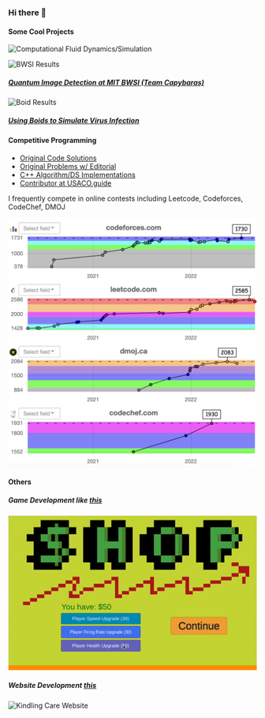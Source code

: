 ### Hi there 👋

#### Some Cool Projects

![Computational Fluid Dynamics/Simulation](https://github.com/timothygao8710/fluid-simulation)

![BWSI Results](https://github.com/timothygao8710/Capybaras-Capstone-Project/blob/main/BWSIResults.gif)
##### [Quantum Image Detection at MIT BWSI (Team Capybaras)](https://github.com/timothygao8710/Capybaras-Capstone-Project/blob/main/Paper.pdf)

![Boid Results](https://github.com/timothygao8710/timothygao8710/blob/main/BoidsResults.gif)
##### [Using Boids to Simulate Virus Infection](https://github.com/timothygao8710/Using-Boids-to-Simulate-Virus-Infection/tree/main/Assets)

#### Competitive Programming
- [Original Code Solutions](https://github.com/timothygao8710/Competitive-Programming)
- [Original Problems w/ Editorial](https://github.com/timothygao8710/Problem-Setting)
- [C++ Algorithm/DS Implementations](https://github.com/timothygao8710/Competitive-Programming/tree/main/Algorithm%26DS%20Implementations)
- [Contributor at USACO.guide](https://github.com/cpinitiative/usaco-guide)

I frequently compete in online contests including Leetcode, Codeforces, CodeChef, DMOJ

<img src="https://github.com/timothygao8710/timothygao8710/blob/main/Screen%20Shot%202022-11-07%20at%2011.40.05%20PM.png" width="560">

#### Others

##### Game Development like [this](https://council-of-watersheep.itch.io/coronacarnage)

![Game](https://github.com/timothygao8710/timothygao8710/blob/main/gameresult.gif)

##### Website Development [this](http://kindlingcare.org/)

![Kindling Care Website](https://github.com/timothygao8710/timothygao8710/blob/main/kindlingcareresult.gif)
